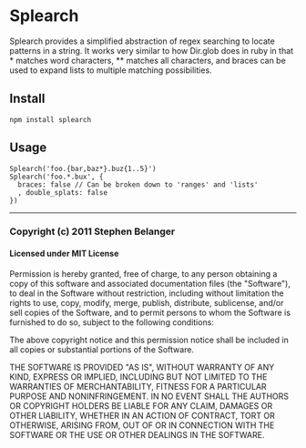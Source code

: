 # Splearch
Splearch provides a simplified abstraction of regex searching to locate patterns in a string. It works very similar to how Dir.glob does in ruby in that * matches word characters, ** matches all characters, and braces can be used to expand lists to multiple matching possibilities.

## Install

    npm install splearch

## Usage

    Splearch('foo.{bar,baz*}.buz{1..5}')
    Splearch('foo.*.bux', {
      braces: false // Can be broken down to 'ranges' and 'lists'
      , double_splats: false
    })

---

### Copyright (c) 2011 Stephen Belanger
#### Licensed under MIT License

Permission is hereby granted, free of charge, to any person obtaining a copy of this software and associated documentation files (the "Software"), to deal in the Software without restriction, including without limitation the rights to use, copy, modify, merge, publish, distribute, sublicense, and/or sell copies of the Software, and to permit persons to whom the Software is furnished to do so, subject to the following conditions:

The above copyright notice and this permission notice shall be included in all copies or substantial portions of the Software.

THE SOFTWARE IS PROVIDED "AS IS", WITHOUT WARRANTY OF ANY KIND, EXPRESS OR IMPLIED, INCLUDING BUT NOT LIMITED TO THE WARRANTIES OF MERCHANTABILITY, FITNESS FOR A PARTICULAR PURPOSE AND NONINFRINGEMENT. IN NO EVENT SHALL THE AUTHORS OR COPYRIGHT HOLDERS BE LIABLE FOR ANY CLAIM, DAMAGES OR OTHER LIABILITY, WHETHER IN AN ACTION OF CONTRACT, TORT OR OTHERWISE, ARISING FROM, OUT OF OR IN CONNECTION WITH THE SOFTWARE OR THE USE OR OTHER DEALINGS IN THE SOFTWARE.